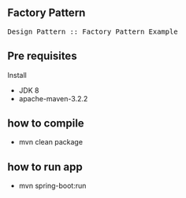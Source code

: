 ## Factory Pattern
<pre>Design Pattern :: Factory Pattern Example</pre>

## Pre requisites
Install
* JDK 8
* apache-maven-3.2.2

## how to compile
* mvn clean package

## how to run app
* mvn spring-boot:run
